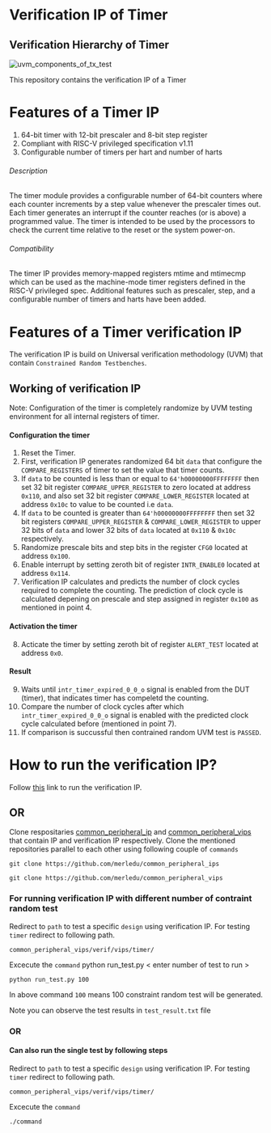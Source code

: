 # Verification IP of Timer

## Verification Hierarchy of Timer
![uvm_components_of_tx_test](https://user-images.githubusercontent.com/42897240/150805003-e5d2cca9-1e23-4c0e-ba3f-f01f544bb75a.png)

This repository contains the verification IP of a Timer



# Features of a Timer IP

1. 64-bit timer with 12-bit prescaler and 8-bit step register
2. Compliant with RISC-V privileged specification v1.11
3. Configurable number of timers per hart and number of harts

###### Description
The timer module provides a configurable number of 64-bit counters where each counter increments by a step value whenever the prescaler times out. Each timer generates an interrupt if the counter reaches (or is above) a programmed value. The timer is intended to be used by the processors to check the current time relative to the reset or the system power-on.

###### Compatibility
The timer IP provides memory-mapped registers mtime and mtimecmp which can be used as the machine-mode timer registers defined in the RISC-V privileged spec. Additional features such as prescaler, step, and a configurable number of timers and harts have been added.



# Features of a Timer verification IP

The verification IP is build on Universal verification methodology (UVM) that contain `Constrained Random Testbenches`.

## Working of verification IP

Note: Configuration of the timer is completely randomize by UVM testing environment for all internal registers of timer.

#### Configuration the timer

1. Reset the Timer.
2. First, verification IP generates randomized 64 bit `data` that configure the `COMPARE_REGISTERS` of timer to set the value that timer counts.
3. If `data` to be counted is less than or equal to `64'h00000000FFFFFFFF` then set 32 bit register `COMPARE_UPPER_REGISTER` to zero located at address `0x110`, and also set 32 bit register `COMPARE_LOWER_REGISTER` located at address `0x10c` to value to be counted i.e `data`.
4. If `data` to be counted is greater than `64'h00000000FFFFFFFF` then set 32 bit registers `COMPARE_UPPER_REGISTER` & `COMPARE_LOWER_REGISTER` to upper 32 bits of `data` and lower 32 bits of `data` located at `0x110` & `0x10c` respectively.
5. Randomize prescale bits and step bits in the register `CFG0` located at address `0x100`.
6. Enable interrupt by setting zeroth bit of register `INTR_ENABLE0` located at address `0x114`.
7. Verification IP calculates and predicts the number of clock cycles required to complete the counting. The prediction of clock cycle is calculated depening on prescale and step assigned in register `0x100` as mentioned in point 4.

#### Activation the timer

8. Acticate the timer by setting zeroth bit of register `ALERT_TEST` located at address `0x0`.

#### Result

9. Waits until `intr_timer_expired_0_0_o` signal is enabled from the DUT (timer), that indicates timer has compeletd the counting.
10. Compare the number of clock cycles after which `intr_timer_expired_0_0_o` signal is enabled with the predicted clock cycle calculated before (mentioned in point 7).
11. If comparison is succussful then contrained random UVM test is `PASSED`.



# How to run the verification IP?

Follow [this](https://github.com/merledu/common_peripheral_vips) link to run the verification IP.

## OR

Clone respositaries [common_peripheral_ip](https://github.com/merledu/common_peripheral_ips) and [common_peripheral_vips](https://github.com/merledu/common_peripheral_vips) that contain IP and verification IP respectively. Clone the mentioned repositories parallel to each other using following couple of `commands`

```
git clone https://github.com/merledu/common_peripheral_ips
```
```
git clone https://github.com/merledu/common_peripheral_vips
```

### For running verification IP with different number of contraint random test
Redirect to `path` to test a specific `design` using verification IP. For testing `timer` redirect to following path.
```
common_peripheral_vips/verif/vips/timer/
```

Excecute the `command` python run_test.py < enter number of test to run >

```
python run_test.py 100
```

In above command `100` means 100 constraint random test will be generated.

Note you can observe the test results in `test_result.txt` file

### OR

#### Can also run the single test by following steps

Redirect to `path` to test a specific `design` using verification IP. For testing `timer` redirect to following path.
```
common_peripheral_vips/verif/vips/timer/
```
Excecute the `command`
```
./command
```
